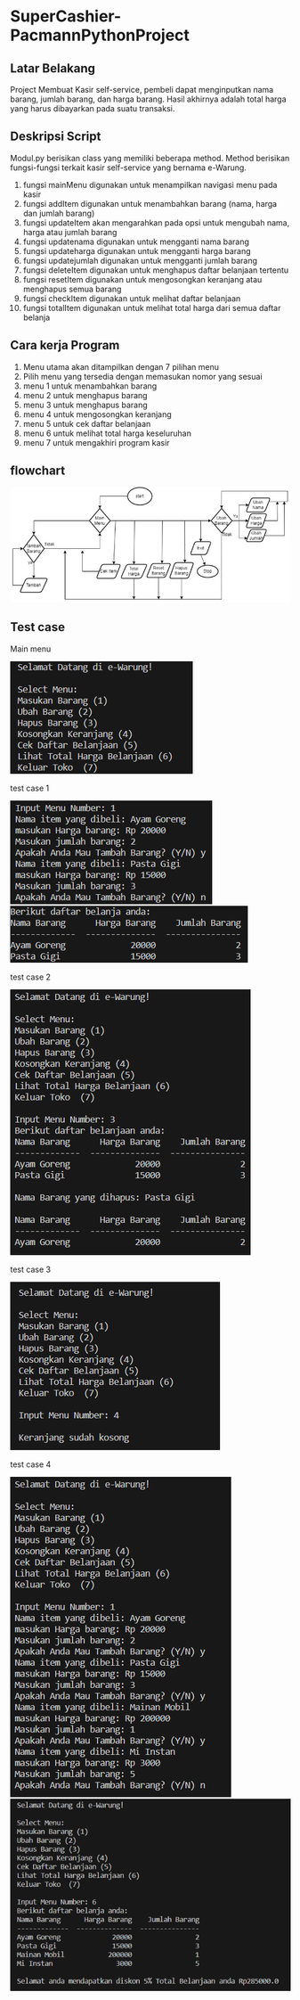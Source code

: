 # SuperCashier-PacmannPythonProject

## Latar Belakang
Project Membuat Kasir self-service, pembeli dapat menginputkan nama barang, jumlah barang, dan harga barang. Hasil akhirnya adalah total harga yang harus dibayarkan pada suatu transaksi.

## Deskripsi Script
Modul.py berisikan class yang memiliki beberapa method. Method berisikan fungsi-fungsi terkait kasir self-service yang bernama e-Warung.
1. fungsi mainMenu digunakan untuk menampilkan navigasi menu pada kasir
2. fungsi addItem digunakan untuk menambahkan barang (nama, harga dan jumlah barang)
3. fungsi updateItem akan mengarahkan pada opsi untuk mengubah nama, harga atau jumlah barang
4. fungsi updatenama digunakan untuk mengganti nama barang
5. fungsi updateharga digunakan untuk mengganti harga barang
6. fungsi updatejumlah digunakan untuk mengganti jumlah barang
7. fungsi deleteItem digunakan untuk menghapus daftar belanjaan tertentu
8. fungsi resetItem digunakan untuk mengosongkan keranjang atau menghapus semua barang
9. fungsi checkItem digunakan untuk melihat daftar belanjaan
10. fungsi totalItem digunakan untuk melihat total harga dari semua daftar belanja

## Cara kerja Program
1. Menu utama akan ditampilkan dengan 7 pilihan menu
2. Pilih menu yang tersedia dengan memasukan nomor yang sesuai
3. menu 1 untuk menambahkan barang
4. menu 2 untuk menghapus barang
5. menu 3 untuk menghapus barang
6. menu 4 untuk mengosongkan keranjang
7. menu 5 untuk cek daftar belanjaan
8. menu 6 untuk melihat total harga keseluruhan
9. menu 7 untuk mengakhiri program kasir

## flowchart
![Alt text](https://github.com/syahruaru/SuperCashier-PacmannPythonProject/blob/main/img/Flowchart.jpg?raw=true)

## Test case
Main menu

![Alt text](https://github.com/syahruaru/SuperCashier-PacmannPythonProject/blob/main/img/main%20menu.png?raw=true)

test case 1

![Alt text](https://github.com/syahruaru/SuperCashier-PacmannPythonProject/blob/main/img/test%20case%201.png?raw=true)
![Alt text](https://github.com/syahruaru/SuperCashier-PacmannPythonProject/blob/main/img/test%20case%201_2.png?raw=true)

test case 2

![Alt text](https://github.com/syahruaru/SuperCashier-PacmannPythonProject/blob/main/img/test%20case%202.png?raw=true)

test case 3

![Alt text](https://github.com/syahruaru/SuperCashier-PacmannPythonProject/blob/main/img/test%20case%203.png?raw=true0)

test case 4

![Alt text](https://github.com/syahruaru/SuperCashier-PacmannPythonProject/blob/main/img/test%20case%204.png?raw=true)
![Alt text](https://github.com/syahruaru/SuperCashier-PacmannPythonProject/blob/main/img/test%20case%204_2.png?raw=true)
